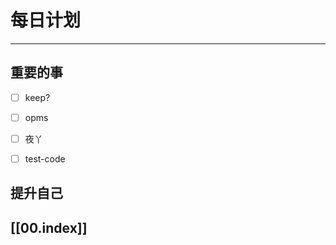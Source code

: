 
# 每日计划
---
## 重要的事

- [ ]  keep?
- [ ]  opms
- [ ]  夜丫
- [ ] test-code



## 提升自己

  



## [[00.index]]











